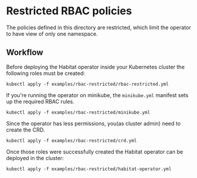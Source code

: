 # Restricted RBAC policies

The policies defined in this directory are restricted, which limit the operator to have view of only one namespace.

## Workflow

Before deploying the Habitat operator inside your Kubernetes cluster the following roles must be created:

    kubectl apply -f examples/rbac-restricted/rbac-restricted.yml


If you're running the operator on minikube, the `minikube.yml` manifest sets up the required RBAC rules.

    kubectl apply -f examples/rbac-restricted/minikube.yml


Since the operator has less permissions, you(as cluster admin) need to create the CRD.

    kubectl apply -f examples/rbac-restricted/crd.yml


Once those roles were successfully created the Habitat operator can be deployed in the cluster:

    kubectl apply -f examples/rbac-restricted/habitat-operator.yml

